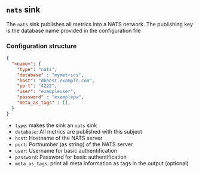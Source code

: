 ## `nats` sink

The `nats` sink publishes all metrics into a NATS network. The publishing key is the database name provided in the configuration file


### Configuration structure

```json
{
  "<name>": {
    "type": "nats",
    "database" : "mymetrics",
    "host": "dbhost.example.com",
    "port": "4222",
    "user": "exampleuser",
    "password" : "examplepw",
    "meta_as_tags" : [],
  }
}
```

- `type`: makes the sink an `nats` sink
- `database`: All metrics are published with this subject
- `host`: Hostname of the NATS server
- `port`: Portnumber (as string) of the NATS server
- `user`: Username for basic authentification
- `password`: Password for basic authentification
- `meta_as_tags`: print all meta information as tags in the output (optional)
